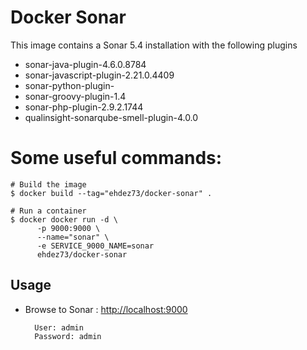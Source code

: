 # Docker Sonar

This image contains a Sonar 5.4 installation with the following plugins

   * sonar-java-plugin-4.6.0.8784
   * sonar-javascript-plugin-2.21.0.4409
   * sonar-python-plugin-
   * sonar-groovy-plugin-1.4
   * sonar-php-plugin-2.9.2.1744
   * qualinsight-sonarqube-smell-plugin-4.0.0

# Some useful commands:

    # Build the image
    $ docker build --tag="ehdez73/docker-sonar" .

    # Run a container
    $ docker docker run -d \
          -p 9000:9000 \
          --name="sonar" \
          -e SERVICE_9000_NAME=sonar
          ehdez73/docker-sonar

## Usage
* Browse to Sonar : [http://localhost:9000](http://localhost:9000)

        User: admin
        Password: admin

